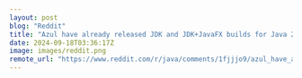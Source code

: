 ```yaml
---
layout: post
blog: "Reddit"
title: "Azul have already released JDK and JDK+JavaFX builds for Java 23"
date: 2024-09-18T03:36:17Z
image: images/reddit.png
remote_url: "https://www.reddit.com/r/java/comments/1fjjjo9/azul_have_already_released_jdk_and_jdkjavafx/"
---
```

